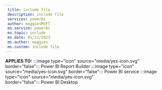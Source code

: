```yaml
---
 title: include file
 description: include file
 services: powerbi
 author: maggiesMSFT
 ms.service: powerbi
 ms.topic: include
 ms.date: 01/12/2023
 ms.author: maggies
 ms.custom: include file
---
```


**APPLIES TO:** :::image type="icon" source="media/yes-icon.svg" border="false":::&nbsp;Power&nbsp;BI&nbsp;Report&nbsp;Builder :::image type="icon" source="media/yes-icon.svg" border="false":::&nbsp;Power&nbsp;BI&nbsp;service :::image type="icon" source="media/yes-icon.svg" border="false":::&nbsp;Power&nbsp;BI&nbsp;Desktop
